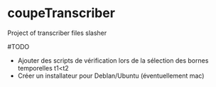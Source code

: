 # coupeTranscriber
Project of transcriber files slasher

#TODO
- Ajouter des scripts de vérification lors de la sélection des bornes temporelles t1<t2
- Créer un installateur pour DebIan/Ubuntu (éventuellement mac) 
